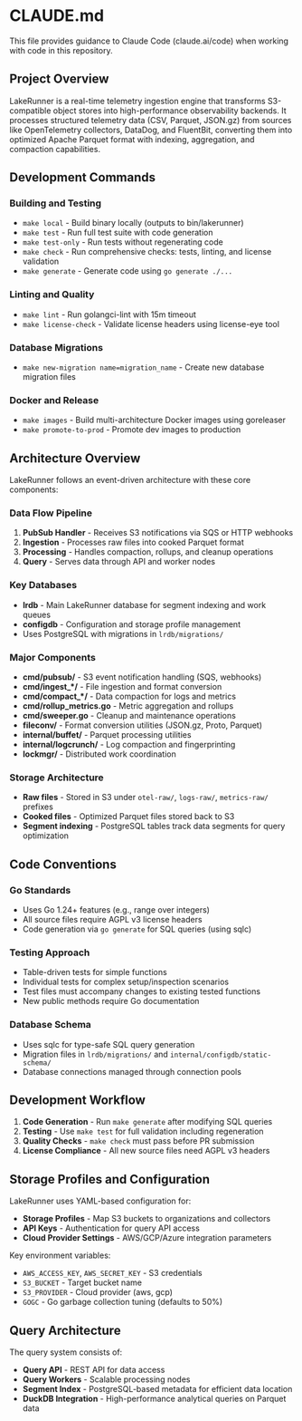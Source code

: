 # CLAUDE.md

This file provides guidance to Claude Code (claude.ai/code) when working with code in this repository.

## Project Overview

LakeRunner is a real-time telemetry ingestion engine that transforms S3-compatible object stores into high-performance observability backends. It processes structured telemetry data (CSV, Parquet, JSON.gz) from sources like OpenTelemetry collectors, DataDog, and FluentBit, converting them into optimized Apache Parquet format with indexing, aggregation, and compaction capabilities.

## Development Commands

### Building and Testing
- `make local` - Build binary locally (outputs to bin/lakerunner)
- `make test` - Run full test suite with code generation
- `make test-only` - Run tests without regenerating code
- `make check` - Run comprehensive checks: tests, linting, and license validation
- `make generate` - Generate code using `go generate ./...`

### Linting and Quality
- `make lint` - Run golangci-lint with 15m timeout
- `make license-check` - Validate license headers using license-eye tool

### Database Migrations
- `make new-migration name=migration_name` - Create new database migration files

### Docker and Release
- `make images` - Build multi-architecture Docker images using goreleaser
- `make promote-to-prod` - Promote dev images to production

## Architecture Overview

LakeRunner follows an event-driven architecture with these core components:

### Data Flow Pipeline
1. **PubSub Handler** - Receives S3 notifications via SQS or HTTP webhooks
2. **Ingestion** - Processes raw files into cooked Parquet format
3. **Processing** - Handles compaction, rollups, and cleanup operations
4. **Query** - Serves data through API and worker nodes

### Key Databases
- **lrdb** - Main LakeRunner database for segment indexing and work queues
- **configdb** - Configuration and storage profile management
- Uses PostgreSQL with migrations in `lrdb/migrations/`

### Major Components
- **cmd/pubsub/** - S3 event notification handling (SQS, webhooks)
- **cmd/ingest_*/** - File ingestion and format conversion
- **cmd/compact_*/** - Data compaction for logs and metrics
- **cmd/rollup_metrics.go** - Metric aggregation and rollups
- **cmd/sweeper.go** - Cleanup and maintenance operations
- **fileconv/** - Format conversion utilities (JSON.gz, Proto, Parquet)
- **internal/buffet/** - Parquet processing utilities
- **internal/logcrunch/** - Log compaction and fingerprinting
- **lockmgr/** - Distributed work coordination

### Storage Architecture
- **Raw files** - Stored in S3 under `otel-raw/`, `logs-raw/`, `metrics-raw/` prefixes
- **Cooked files** - Optimized Parquet files stored back to S3
- **Segment indexing** - PostgreSQL tables track data segments for query optimization

## Code Conventions

### Go Standards
- Uses Go 1.24+ features (e.g., range over integers)
- All source files require AGPL v3 license headers
- Code generation via `go generate` for SQL queries (using sqlc)

### Testing Approach
- Table-driven tests for simple functions
- Individual tests for complex setup/inspection scenarios
- Test files must accompany changes to existing tested functions
- New public methods require Go documentation

### Database Schema
- Uses sqlc for type-safe SQL query generation
- Migration files in `lrdb/migrations/` and `internal/configdb/static-schema/`
- Database connections managed through connection pools

## Development Workflow

1. **Code Generation** - Run `make generate` after modifying SQL queries
2. **Testing** - Use `make test` for full validation including regeneration
3. **Quality Checks** - `make check` must pass before PR submission
4. **License Compliance** - All new source files need AGPL v3 headers

## Storage Profiles and Configuration

LakeRunner uses YAML-based configuration for:
- **Storage Profiles** - Map S3 buckets to organizations and collectors
- **API Keys** - Authentication for query API access
- **Cloud Provider Settings** - AWS/GCP/Azure integration parameters

Key environment variables:
- `AWS_ACCESS_KEY`, `AWS_SECRET_KEY` - S3 credentials
- `S3_BUCKET` - Target bucket name
- `S3_PROVIDER` - Cloud provider (aws, gcp)
- `GOGC` - Go garbage collection tuning (defaults to 50%)

## Query Architecture

The query system consists of:
- **Query API** - REST API for data access
- **Query Workers** - Scalable processing nodes
- **Segment Index** - PostgreSQL-based metadata for efficient data location
- **DuckDB Integration** - High-performance analytical queries on Parquet data